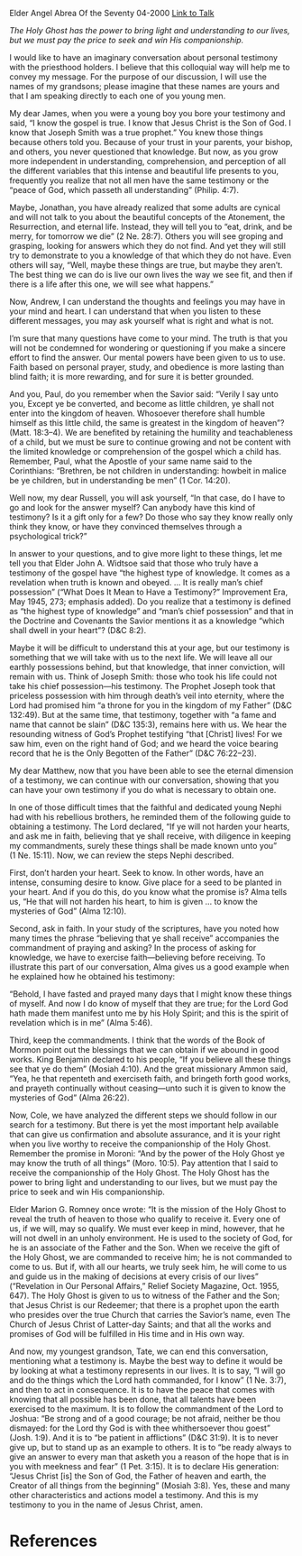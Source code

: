 Elder Angel Abrea
Of the Seventy
04-2000
[Link to Talk](https://www.churchofjesuschrist.org/study/general-conference/2000/04/your-own-personal-testimony?lang=eng)

_The Holy Ghost has the power to bring light and understanding to our lives, but we must pay the price to seek and win His companionship._

I would like to have an imaginary conversation about personal testimony with the priesthood holders. I believe that this colloquial way will help me to convey my message. For the purpose of our discussion, I will use the names of my grandsons; please imagine that these names are yours and that I am speaking directly to each one of you young men.

My dear James, when you were a young boy you bore your testimony and said, “I know the gospel is true. I know that Jesus Christ is the Son of God. I know that Joseph Smith was a true prophet.” You knew those things because others told you. Because of your trust in your parents, your bishop, and others, you never questioned that knowledge. But now, as you grow more independent in understanding, comprehension, and perception of all the different variables that this intense and beautiful life presents to you, frequently you realize that not all men have the same testimony or the “peace of God, which passeth all understanding” (Philip. 4:7).

Maybe, Jonathan, you have already realized that some adults are cynical and will not talk to you about the beautiful concepts of the Atonement, the Resurrection, and eternal life. Instead, they will tell you to “eat, drink, and be merry, for tomorrow we die” (2 Ne. 28:7). Others you will see groping and grasping, looking for answers which they do not find. And yet they will still try to demonstrate to you a knowledge of that which they do not have. Even others will say, “Well, maybe these things are true, but maybe they aren’t. The best thing we can do is live our own lives the way we see fit, and then if there is a life after this one, we will see what happens.”

Now, Andrew, I can understand the thoughts and feelings you may have in your mind and heart. I can understand that when you listen to these different messages, you may ask yourself what is right and what is not.

I’m sure that many questions have come to your mind. The truth is that you will not be condemned for wondering or questioning if you make a sincere effort to find the answer. Our mental powers have been given to us to use. Faith based on personal prayer, study, and obedience is more lasting than blind faith; it is more rewarding, and for sure it is better grounded.

And you, Paul, do you remember when the Savior said: “Verily I say unto you, Except ye be converted, and become as little children, ye shall not enter into the kingdom of heaven. Whosoever therefore shall humble himself as this little child, the same is greatest in the kingdom of heaven”? (Matt. 18:3–4). We are benefited by retaining the humility and teachableness of a child, but we must be sure to continue growing and not be content with the limited knowledge or comprehension of the gospel which a child has. Remember, Paul, what the Apostle of your same name said to the Corinthians: “Brethren, be not children in understanding: howbeit in malice be ye children, but in understanding be men” (1 Cor. 14:20).

Well now, my dear Russell, you will ask yourself, “In that case, do I have to go and look for the answer myself? Can anybody have this kind of testimony? Is it a gift only for a few? Do those who say they know really only think they know, or have they convinced themselves through a psychological trick?”

In answer to your questions, and to give more light to these things, let me tell you that Elder John A. Widtsoe said that those who truly have a testimony of the gospel have “the highest type of knowledge. It comes as a revelation when truth is known and obeyed. … It is really man’s chief possession” (“What Does It Mean to Have a Testimony?” Improvement Era, May 1945, 273; emphasis added). Do you realize that a testimony is defined as “the highest type of knowledge” and “man’s chief possession” and that in the Doctrine and Covenants the Savior mentions it as a knowledge “which shall dwell in your heart”? (D&C 8:2).



Maybe it will be difficult to understand this at your age, but our testimony is something that we will take with us to the next life. We will leave all our earthly possessions behind, but that knowledge, that inner conviction, will remain with us. Think of Joseph Smith: those who took his life could not take his chief possession—his testimony. The Prophet Joseph took that priceless possession with him through death’s veil into eternity, where the Lord had promised him “a throne for you in the kingdom of my Father” (D&C 132:49). But at the same time, that testimony, together with “a fame and name that cannot be slain” (D&C 135:3), remains here with us. We hear the resounding witness of God’s Prophet testifying “that [Christ] lives! For we saw him, even on the right hand of God; and we heard the voice bearing record that he is the Only Begotten of the Father” (D&C 76:22–23).

My dear Matthew, now that you have been able to see the eternal dimension of a testimony, we can continue with our conversation, showing that you can have your own testimony if you do what is necessary to obtain one.

In one of those difficult times that the faithful and dedicated young Nephi had with his rebellious brothers, he reminded them of the following guide to obtaining a testimony. The Lord declared, “If ye will not harden your hearts, and ask me in faith, believing that ye shall receive, with diligence in keeping my commandments, surely these things shall be made known unto you” (1 Ne. 15:11). Now, we can review the steps Nephi described.

First, don’t harden your heart. Seek to know. In other words, have an intense, consuming desire to know. Give place for a seed to be planted in your heart. And if you do this, do you know what the promise is? Alma tells us, “He that will not harden his heart, to him is given … to know the mysteries of God” (Alma 12:10).

Second, ask in faith. In your study of the scriptures, have you noted how many times the phrase “believing that ye shall receive” accompanies the commandment of praying and asking? In the process of asking for knowledge, we have to exercise faith—believing before receiving. To illustrate this part of our conversation, Alma gives us a good example when he explained how he obtained his testimony:

“Behold, I have fasted and prayed many days that I might know these things of myself. And now I do know of myself that they are true; for the Lord God hath made them manifest unto me by his Holy Spirit; and this is the spirit of revelation which is in me” (Alma 5:46).

Third, keep the commandments. I think that the words of the Book of Mormon point out the blessings that we can obtain if we abound in good works. King Benjamin declared to his people, “If you believe all these things see that ye do them” (Mosiah 4:10). And the great missionary Ammon said, “Yea, he that repenteth and exerciseth faith, and bringeth forth good works, and prayeth continually without ceasing—unto such it is given to know the mysteries of God” (Alma 26:22).

Now, Cole, we have analyzed the different steps we should follow in our search for a testimony. But there is yet the most important help available that can give us confirmation and absolute assurance, and it is your right when you live worthy to receive the companionship of the Holy Ghost. Remember the promise in Moroni: “And by the power of the Holy Ghost ye may know the truth of all things” (Moro. 10:5). Pay attention that I said to receive the companionship of the Holy Ghost. The Holy Ghost has the power to bring light and understanding to our lives, but we must pay the price to seek and win His companionship.

Elder Marion G. Romney once wrote: “It is the mission of the Holy Ghost to reveal the truth of heaven to those who qualify to receive it. Every one of us, if we will, may so qualify. We must ever keep in mind, however, that he will not dwell in an unholy environment. He is used to the society of God, for he is an associate of the Father and the Son. When we receive the gift of the Holy Ghost, we are commanded to receive him; he is not commanded to come to us. But if, with all our hearts, we truly seek him, he will come to us and guide us in the making of decisions at every crisis of our lives” (“Revelation in Our Personal Affairs,” Relief Society Magazine, Oct. 1955, 647). The Holy Ghost is given to us to witness of the Father and the Son; that Jesus Christ is our Redeemer; that there is a prophet upon the earth who presides over the true Church that carries the Savior’s name, even The Church of Jesus Christ of Latter-day Saints; and that all the works and promises of God will be fulfilled in His time and in His own way.

And now, my youngest grandson, Tate, we can end this conversation, mentioning what a testimony is. Maybe the best way to define it would be by looking at what a testimony represents in our lives. It is to say, “I will go and do the things which the Lord hath commanded, for I know” (1 Ne. 3:7), and then to act in consequence. It is to have the peace that comes with knowing that all possible has been done, that all talents have been exercised to the maximum. It is to follow the commandment of the Lord to Joshua: “Be strong and of a good courage; be not afraid, neither be thou dismayed: for the Lord thy God is with thee whithersoever thou goest” (Josh. 1:9). And it is to “be patient in afflictions” (D&C 31:9). It is to never give up, but to stand up as an example to others. It is to “be ready always to give an answer to every man that asketh you a reason of the hope that is in you with meekness and fear” (1 Pet. 3:15). It is to declare His generation: “Jesus Christ [is] the Son of God, the Father of heaven and earth, the Creator of all things from the beginning” (Mosiah 3:8). Yes, these and many other characteristics and actions model a testimony. And this is my testimony to you in the name of Jesus Christ, amen.

# References
